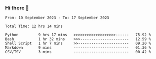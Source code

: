 ### Hi there 👋

<!--
**ututono/ututono** is a ✨ _special_ ✨ repository because its `README.md` (this file) appears on your GitHub profile.

Here are some ideas to get you started:

- 🔭 I’m currently working on ...
- 🌱 I’m currently learning ...
- 👯 I’m looking to collaborate on ...
- 🤔 I’m looking for help with ...
- 💬 Ask me about ...
- 📫 How to reach me: ...
- 😄 Pronouns: ...
- ⚡ Fun fact: ...
-->



<!--START_SECTION:waka-->

```text
From: 10 September 2023 - To: 17 September 2023

Total Time: 12 hrs 14 mins

Python         9 hrs 17 mins   >>>>>>>>>>>>>>>>>>>------   75.92 %
Bash           1 hr 32 mins    >>>----------------------   12.59 %
Shell Script   1 hr 7 mins     >>-----------------------   09.20 %
Markdown       9 mins          -------------------------   01.36 %
CSV/TSV        3 mins          -------------------------   00.42 %
```

<!--END_SECTION:waka-->
